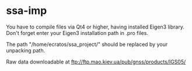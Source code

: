 # ssa-imp

You have to compile files via Qt4 or higher, having installed Eigen3 library.
Don't forget enter your Eigen3 installation path in .pro files.

The path "/home/ecratos/ssa_project/" should be replaced by your unpacking path.

Raw data downloadable at ftp://ftp.mao.kiev.ua/pub/gnss/products/IGS05/
